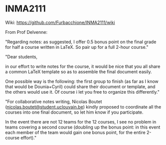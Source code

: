 # INMA2111

Wiki: https://github.com/Furbacchione/INMA2111/wiki

From Prof Delvenne:

"Regarding notes: as suggested, I offer 0.5 bonus point on the final grade for half a course written in LaTeX. So pair up for a full 2-hour course."

"Dear students,

in our effort to write notes for the course, it would be nice that you all share a common LaTeX template so as to assemble the final document easily.

One possible way is the following: the first group to finish (as far as I know that would be Dounia+Cyril) could share their document or template, and the others would use it. Of course i let you free to organize this differently."

"For collaborative notes writing, Nicolas Boutet (nicolas.boutet@student.uclouvain.be) kindly proposed to coordinate all the courses into one final document, so let him know if you participate. 

In the event there are not 12 teams for the 12 courses, I see no problem in teams covering a second course (doubling up the bonus point: in this event each member of the team would gain one bonus point, for the entire 2-course effort)."
